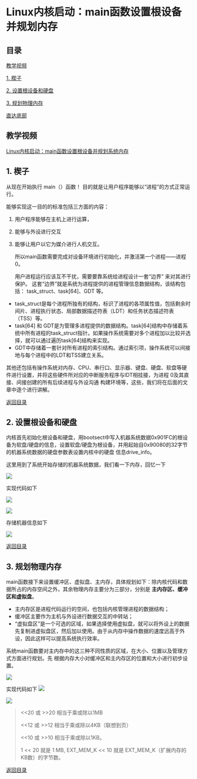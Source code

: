 # Linux内核启动：main函数设置根设备并规划内存

<h2 id = 'm'> 目录 </h2>

[教学视频](#t)

[1. 楔子](#1)

[2. 设置根设备和硬盘](#2)

[3. 规划物理内存](#3)

[直达底部](#e)

<h2 id = 't'> 教学视频 </h2>

[Linux内核启动：main函数设置根设备并规划系统内存](http://toutiao.com/item/6656774432524075523/ "Linux内核启动：main函数设置根设备并规划系统内存")

<h2 id = '1'> 1. 楔子 </h2>
  从现在开始执行 main（）函数！ 目的就是让用户程序能够以“进程”的方式正常运行。 

  能够实现这一目的的标准包括三方面的内容：

1. 用户程序能够在主机上进行运算，
2. 能够与外设进行交互
3. 能够让用户以它为媒介进行人机交互。 

   所以main函数需要完成对设备环境进行初始化，并激活第一个进程——进程 0。

   用户进程运行应该互不干扰，需要要靠系统给进程设计一套“边界” 来对其进行保护。 这套“边界”就是系统为进程提供的进程管理信息数据结构，该结构包括： task\_struct、task[64]、GDT 等。

-  task\_struct是每个进程所独有的结构，标识了进程的各项属性值，包括剩余时间片、进程执行状态、局部数据描述符表（LDT）和任务状态描述符表（TSS）等。 
-  task[64] 和 GDT是为管理多进程提供的数据结构。task[64]结构中存储着系统中所有进程的task\_struct指针。如果操作系统需要对多个进程加以比较并选择，就可以通过遍历task[64]结构来实现。 
-  GDT中存储着一套针对所有进程的索引结构。通过索引项，操作系统可以间接地与每个进程中的LDT和TSS建立关系。

  其他还包括有操作系统对内存、CPU、串行口、显示器、键盘、硬盘、软盘等硬件进行设置，并将这些硬件所对应的中断服务程序与IDT相挂接，为进程 0及其直接、间接创建的所有后续进程与外设沟通 构建环境等，这些，我们将在后面的文章中逐个进行讲解。

[返回目录](#m)

<h2 id = '2'> 2. 设置根设备和硬盘 </h2>

  内核首先初始化根设备和硬盘，用bootsect中写入机器系统数据0x901FC的根设备为软盘/硬盘的信息，设置软盘/硬盘为根设备，并用起始自0x90080的32字节的机器系统数据的硬盘参数表设置内核中的硬盘 信息drive_info。

  这里用到了系统开始存储的机器系统数据，我们看一下内存，回忆一下

![](https://i.imgur.com/CTI4OLs.png)

  实现代码如下

![](https://i.imgur.com/dtvw19v.png)

![](https://i.imgur.com/UYBcQW5.png)

  存储机器信息如下

![](https://i.imgur.com/iZtnq1o.png)
  
[返回目录](#m)

<h2 id = '3'> 3. 规划物理内存 </h2>
 
  main函数接下来设置缓冲区、虚拟盘、主内存，具体规划如下：除内核代码和数据所占的内存空间之外，其余物理内存主要分为三部分，分别是 **主内存区、缓冲区和虚拟盘**。 

- 主内存区是进程代码运行的空间，也包括内核管理进程的数据结构； 
- 缓冲区主要作为主机与外设进行数据交互的中转站；
- “虚拟盘区”是一个可选的区域，如果选择使用虚拟盘，就可以将外设上的数据先复制进虚拟盘区，然后加以使用。由于从内存中操作数据的速度远高于外设，因此这样可以提高系统执行效率。

 系统main函数要对主内存中的这三种不同性质的区域，在大小、位置以及管理方式方面进行规划。先 根据内存大小对缓冲区和主内存区的位置和大小进行初步设置。

![](https://i.imgur.com/BKHP7lg.png)

 实现代码如下
![](https://i.imgur.com/vGxagaH.png)

![](https://i.imgur.com/NQL0GTn.png)

> <<20 或 >>20 相当于乘或除以1MB
> 
> <<12 或 >>12 相当于乘或除以4KB（联想到页） 
> 
> <<10 或 >>10 相当于乘或除以1KB。 
> 
> 1 << 20 就是 1 MB, EXT\_MEM\_K << 10 就是 EXT_MEM_K（扩展内存的KB数）的字节数。

[返回目录](#m)

<p id = 'e'> </p>